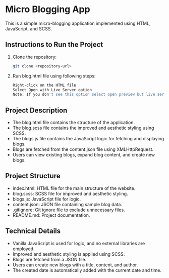 # Micro Blogging App

This is a simple micro-blogging application implemented using HTML, JavaScript, and SCSS.

## Instructions to Run the Project

1. Clone the repository:

   ```bash
   git clone <repository-url>

2. Run blog.html file using following steps:
   ```bash
   Right-click on the HTML file
   Select Open with Live Server option
   Note: If you don't see this option select open preview but live server is highly recommended. Install it by searching for live server in VS Code Extensions on sidebar.

## Project Description

* The blog.html file contains the structure of the application.
* The blog.scss file contains the improved and aesthetic styling using SCSS.
* The blogs.js file contains the JavaScript logic for fetching and displaying blogs.
* Blogs are fetched from the content.json file using XMLHttpRequest.
* Users can view existing blogs, expand blog content, and create new blogs.

## Project Structure
* index.html: HTML file for the main structure of the website.
* blog.scss: SCSS file for improved and aesthetic styling.
* blogs.js: JavaScript file for logic.
* content.json: JSON file containing sample blog data.
* .gitignore: Git ignore file to exclude unnecessary files.
* README.md: Project documentation.

## Technical Details
* Vanilla JavaScript is used for logic, and no external libraries are employed.
* Improved and aesthetic styling is applied using SCSS.
* Blogs are fetched from a JSON file.
* Users can create new blogs with a title, content, and author.
* The created date is automatically added with the current date and time.